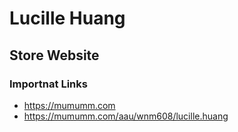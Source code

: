 # Lucille Huang

## Store Website

### Importnat Links

- https://mumumm.com
- https://mumumm.com/aau/wnm608/lucille.huang